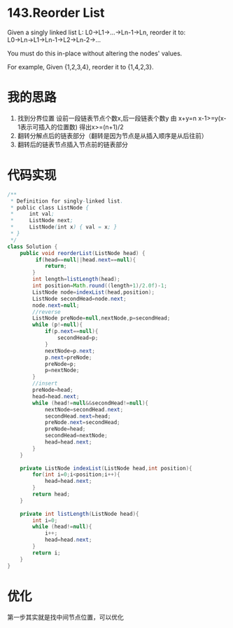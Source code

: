 ﻿# 143.Reorder List

Given a singly linked list L: L0→L1→…→Ln-1→Ln,
reorder it to: L0→Ln→L1→Ln-1→L2→Ln-2→…

You must do this in-place without altering the nodes' values.

For example,
Given {1,2,3,4}, reorder it to {1,4,2,3}.

# 我的思路

1. 找到分界位置
设前一段链表节点个数x,后一段链表个数y
由
x+y=n
x-1>=y(x-1表示可插入的位置数)
得出x>=(n+1)/2
2. 翻转分解点后的链表部分（翻转是因为节点是从插入顺序是从后往前）
3. 翻转后的链表节点插入节点前的链表部分

# 代码实现

```java
/**
 * Definition for singly-linked list.
 * public class ListNode {
 *     int val;
 *     ListNode next;
 *     ListNode(int x) { val = x; }
 * }
 */
class Solution {
    public void reorderList(ListNode head) {
         if(head==null||head.next==null){
            return;
        }
        int length=listLength(head);
        int position=Math.round((length+1)/2.0f)-1;
        ListNode node=indexList(head,position);
        ListNode secondHead=node.next;
        node.next=null;
        //reverse
        ListNode preNode=null,nextNode,p=secondHead;
        while (p!=null){
            if(p.next==null){
                secondHead=p;
            }
            nextNode=p.next;
            p.next=preNode;
            preNode=p;
            p=nextNode;
        }
        //insert
        preNode=head;
        head=head.next;
        while (head!=null&&secondHead!=null){
            nextNode=secondHead.next;
            secondHead.next=head;
            preNode.next=secondHead;
            preNode=head;
            secondHead=nextNode;
            head=head.next;
        }
    }
    
    private ListNode indexList(ListNode head,int position){
        for(int i=0;i<position;i++){
            head=head.next;
        }
        return head;
    }
    
    private int listLength(ListNode head){
        int i=0;
        while (head!=null){
            i++;
            head=head.next;
        }
        return i;
    }
}
```

# 优化

第一步其实就是找中间节点位置，可以优化

